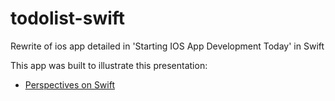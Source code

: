todolist-swift
==============

Rewrite of ios app detailed in 'Starting IOS App Development Today' in Swift

This app was built to illustrate this presentation:

- [Perspectives on Swift](http://edeleastar.github.io/design-patterns/topic13/index.html)
